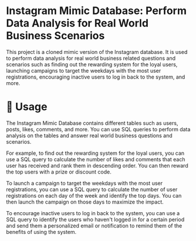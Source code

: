 # Instagram Mimic Database: Perform Data Analysis for Real World Business Scenarios
This project is a cloned mimic version of the Instagram database. It is used to perform data analysis for real world business 
related questions and scenarios such as finding out the rewarding system for the loyal users, launching campaigns to target the weekdays with the most user registrations, encouraging inactive users to log in back to the system, and more.


# 📖 Usage

The Instagram Mimic Database contains different tables such as users, posts, likes, comments, and more. You can use SQL queries to perform data analysis on the tables and answer real world business questions and scenarios.

For example, to find out the rewarding system for the loyal users, you can use a SQL query to calculate the number of likes and comments that each user has received and rank them in descending order. You can then reward the top users with a prize or discount code.

To launch a campaign to target the weekdays with the most user registrations, you can use a SQL query to calculate the number of user registrations on each day of the week and identify the top days. You can then launch the campaign on those days to maximize the impact.

To encourage inactive users to log in back to the system, you can use a SQL query to identify the users who haven't logged in for a certain period and send them a personalized email or notification to remind them of the benefits of using the system.
